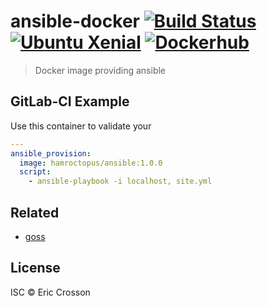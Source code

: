 # ansible-docker [![Build Status](https://travis-ci.org/EricCrosson/ansible-docker.svg?branch=master)](https://travis-ci.org/EricCrosson/ansible-docker) [![Ubuntu Xenial](https://img.shields.io/badge/ubuntu-xenial-orange.svg)](http://releases.ubuntu.com/16.04/) [![Dockerhub](https://img.shields.io/docker/pulls/hamroctopus/ansible.svg)](https://hub.docker.com/r/hamroctopus/ansible/)

> Docker image providing ansible

## GitLab-CI Example

Use this container to validate your 

```yaml
---
ansible_provision:
  image: hamroctopus/ansible:1.0.0
  script:
    - ansible-playbook -i localhost, site.yml
```

## Related

- [goss](https://github.com/aelsabbahy/goss)

## License

ISC © Eric Crosson
